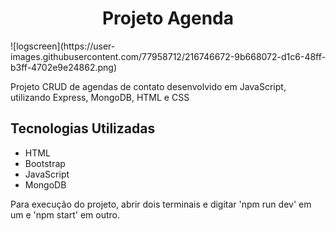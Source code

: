
<h1 align="center">
    Projeto Agenda
</h1
    
<h1>
    ![logscreen](https://user-images.githubusercontent.com/77958712/216746672-9b668072-d1c6-48ff-b3ff-4702e9e24862.png)
</h1>

Projeto CRUD de agendas de contato desenvolvido em JavaScript, utilizando Express, MongoDB, HTML e CSS

## Tecnologias Utilizadas

- HTML
- Bootstrap
- JavaScript
- MongoDB

<p> Para execução do projeto, abrir dois terminais e digitar 'npm run dev' em um e 'npm start' em outro.
